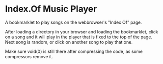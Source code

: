 # Index.Of Music Player
A bookmarklet to play songs on the webbrowser's "Index Of" page.

After loading a directory in your browser and loading the bookmarklet, click on a song and it will play in the player that is fixed to the top of the page. Next song is random, or click on another song to play that one.

Make sure void(0) is still there after compressing the code, as some compressors remove it.
